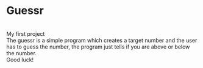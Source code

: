 # Guessr
<br>
My first project
<br>
The guessr is a simple program which creates a target number and the user has to guess the number, the program just tells if you are above or below the number. <br> Good luck!

